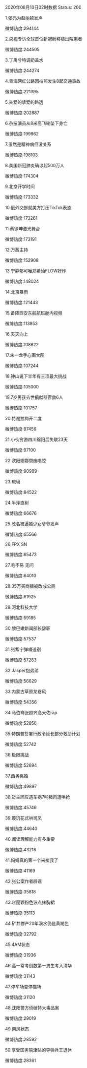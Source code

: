2020年08月10日02时数据
Status: 200

1.张亮为赵丽颖发声

微博热度:294144

2.央视专访全球首位新冠肺移植出院患者

微博热度:244505

3.丁禹兮特调奶盖水

微博热度:244274

4.青海网红公路因拍照发生8起交通事故

微博热度:221395

5.亲爱的挚爱的路透

微博热度:202887

6.杂技演员从8米高飞轮坠下身亡

微博热度:199862

7.虽然是精神病但没关系

微博热度:198103

8.美国新冠肺炎确诊超500万人

微博热度:174304

9.北京开学时间

微博热度:173332

10.俄外交部就美方打压TikTok表态

微博热度:173261

11.蔡徐坤激光舞台

微博热度:173191

12.万茜主持

微博热度:152908

13.宁静郁可唯郑希怡FLOW好炸

微博热度:148024

14.北京暴雨

微博热度:121443

15.备降西安东航航班舱内视频

微博热度:113953

16.天天向上

微博热度:108822

17.朱一龙手心画太阳

微博热度:107244

18.钟山说下半年有三项最大挑战

微博热度:105000

19.7岁男孩去世捐献器官救6人

微博热度:101757

20.特谢拉梅开二度

微博热度:97456

21.小伙穷游四川绵阳后失联23天

微博热度:97100

22.欧阳娜娜颓废唱腔

微博热度:90989

23.琉璃

微博热度:84522

24.半泽直树

微博热度:66676

25.茂名被逼婚少女爷爷发声

微博热度:65566

26.FPX SN

微博热度:65473

27.毛不易 无问

微博热度:64010

28.35万买商铺被改成公厕

微博热度:61925

29.河北科技大学

微博热度:59185

30.黎巴嫩新闻部长辞职

微博热度:57537

31.张紫宁弹唱送别

微博热度:57283

32.Jasper抱弟弟

微博热度:56629

33.内蒙古草原龙卷风

微博热度:54356

34.马伯骞张颜齐高天佐rap

微博热度:52856

35.特朗普签署行政令延长部分救助计划

微博热度:52742

36.极限挑战

微博热度:52694

37.西奥离婚

微博热度:49897

38.货主回应遇车祸7吨猪肉遭哄抢

微博热度:45746

39.璇玑花式哄司凤

微博热度:44640

40.阅读理解能力有多重要

微博热度:43218

41.妈妈真的第一个来接我了

微博热度:41169

42.张公案作者辟谣

微博热度:35818

43.赵丽颖粉色波点抹胸裙

微博热度:35113

44.矿井停产20年溪水仍是黄褐色

微博热度:32792

45.4AM状态

微博热度:31936

46.高一常考倒数第一男生考入清华

微博热度:31143

47.停车场变停猫场

微博热度:31120

48.沈阳警方侦破特大毒品案

微博热度:29019

49.南风状态

微博热度:28592

50.享受国务院津贴的导弹兵王退休

微博热度:28361

